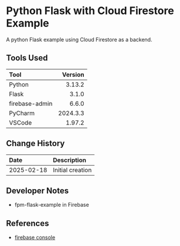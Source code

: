 # Python Flask with Cloud Firestore Example
A python Flask example using Cloud Firestore as a backend.

## Tools Used

| Tool           |  Version |
|:---------------|---------:|
| Python         |   3.13.2 |
| Flask          |    3.1.0 |
| firebase-admin |    6.6.0 |
| PyCharm        | 2024.3.3 |
| VSCode         |   1.97.2 |

## Change History

| Date       | Description      |
|:-----------|:-----------------|
| 2025-02-18 | Initial creation | 

## Developer Notes
* fpm-flask-example in Firebase

## References

* [firebase console](https://console.firebase.google.com/u/0/project/fpm-flask-example/settings/serviceaccounts/adminsdk)
